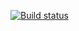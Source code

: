 [![Build status](https://ci.appveyor.com/api/projects/status/va6xofit48o1ucpf?svg=true)](https://ci.appveyor.com/project/boogerman92/junitselenium)
